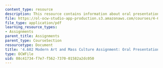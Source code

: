 ```yaml
---
content_type: resource
description: This resource contains information about oral presentation.
file: https://ol-ocw-studio-app-production.s3.amazonaws.com/courses/4-602-modern-art-and-mass-culture-spring-2012/08c41734f7e7f562737001582a2dc050_MIT4_602S12_Opresentation.pdf
file_type: application/pdf
learning_resource_types:
- Assignments
parent_title: Assignments
parent_type: CourseSection
resourcetype: Document
title: '4.602 Modern Art and Mass Culture Assignment: Oral Presentation'
type: OCWFile
uid: 08c41734-f7e7-f562-7370-01582a2dc050
---
```

